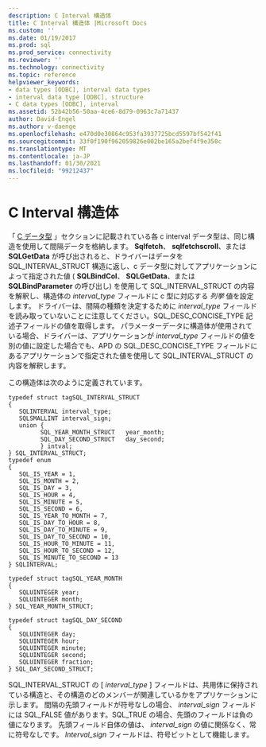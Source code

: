 ```yaml
---
description: C Interval 構造体
title: C Interval 構造体 |Microsoft Docs
ms.custom: ''
ms.date: 01/19/2017
ms.prod: sql
ms.prod_service: connectivity
ms.reviewer: ''
ms.technology: connectivity
ms.topic: reference
helpviewer_keywords:
- data types [ODBC], interval data types
- interval data type [ODBC], structure
- C data types [ODBC], interval
ms.assetid: 52b42b56-50aa-4ce6-8d79-0963c7a71437
author: David-Engel
ms.author: v-daenge
ms.openlocfilehash: e470d0e30864c953fa3937725bcd5597bf542f41
ms.sourcegitcommit: 33f0f190f962059826e002be165a2bef4f9e350c
ms.translationtype: MT
ms.contentlocale: ja-JP
ms.lasthandoff: 01/30/2021
ms.locfileid: "99212437"
---
```

# <a name="c-interval-structure"></a>C Interval 構造体
「 [C データ型](../../../odbc/reference/appendixes/c-data-types.md) 」セクションに記載されている各 c interval データ型は、同じ構造を使用して間隔データを格納します。 **Sqlfetch**、 **sqlfetchscroll**、または **SQLGetData** が呼び出されると、ドライバーはデータを SQL_INTERVAL_STRUCT 構造に返し、c データ型に対してアプリケーションによって指定された値 ( **SQLBindCol**、 **SQLGetData**、または **SQLBindParameter** の呼び出し) を使用して SQL_INTERVAL_STRUCT の内容を解釈し、構造体の *interval_type* フィールドに c 型に対応する *列挙* 値を設定します。 ドライバーは、間隔の種類を決定するために *interval_type* フィールドを読み取っていないことに注意してください。SQL_DESC_CONCISE_TYPE 記述子フィールドの値を取得します。 パラメーターデータに構造体が使用されている場合、ドライバーは、アプリケーションが *interval_type* フィールドの値を別の値に設定した場合でも、APD の SQL_DESC_CONCISE_TYPE フィールドにあるアプリケーションで指定された値を使用して SQL_INTERVAL_STRUCT の内容を解釈します。  
  
 この構造体は次のように定義されています。  
  
```  
typedef struct tagSQL_INTERVAL_STRUCT  
{  
   SQLINTERVAL interval_type;   
   SQLSMALLINT interval_sign;  
   union {  
         SQL_YEAR_MONTH_STRUCT   year_month;  
         SQL_DAY_SECOND_STRUCT   day_second;  
         } intval;  
} SQL_INTERVAL_STRUCT;  
typedef enum   
{  
   SQL_IS_YEAR = 1,  
   SQL_IS_MONTH = 2,  
   SQL_IS_DAY = 3,  
   SQL_IS_HOUR = 4,  
   SQL_IS_MINUTE = 5,  
   SQL_IS_SECOND = 6,  
   SQL_IS_YEAR_TO_MONTH = 7,  
   SQL_IS_DAY_TO_HOUR = 8,  
   SQL_IS_DAY_TO_MINUTE = 9,  
   SQL_IS_DAY_TO_SECOND = 10,  
   SQL_IS_HOUR_TO_MINUTE = 11,  
   SQL_IS_HOUR_TO_SECOND = 12,  
   SQL_IS_MINUTE_TO_SECOND = 13  
} SQLINTERVAL;  
  
typedef struct tagSQL_YEAR_MONTH  
{  
   SQLUINTEGER year;  
   SQLUINTEGER month;   
} SQL_YEAR_MONTH_STRUCT;  
  
typedef struct tagSQL_DAY_SECOND  
{  
   SQLUINTEGER day;  
   SQLUINTEGER hour;  
   SQLUINTEGER minute;  
   SQLUINTEGER second;  
   SQLUINTEGER fraction;  
} SQL_DAY_SECOND_STRUCT;  
```  
  
 SQL_INTERVAL_STRUCT の [ *interval_type* ] フィールドは、共用体に保持されている構造と、その構造のどのメンバーが関連しているかをアプリケーションに示します。 間隔の先頭フィールドが符号なしの場合、 *interval_sign* フィールドには SQL_FALSE 値があります。SQL_TRUE の場合、先頭のフィールドは負の値になります。 先頭フィールド自体の値は、 *interval_sign* の値に関係なく、常に符号なしです。 *Interval_sign* フィールドは、符号ビットとして機能します。

